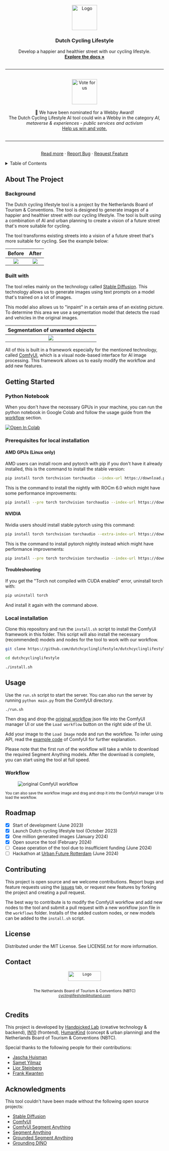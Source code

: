 <!-- PROJECT LOGO -->
<br />
<div align="center">
  <a href="https://github.com/dutchcyclinglifestyle/dutchcyclinglifestyle">
    <img src="assets/img/bike.png" alt="Logo" width="80" height="80">
  </a>

  <h3 align="center">Dutch Cycling Lifestyle</h3>

  <p align="center">
    Develop a happier and healthier street with our cycling lifestyle.
    <br />
    <a href="#getting-started"><strong>Explore the docs »</strong></a>
    <br />
    <br />
    <hr />
    <br />
    <a href="https://vote.webbyawards.com/PublicVoting#/2024/ai-metaverse-virtual/ai-apps-and-experiences/public-service-activism">
        <img src="assets/img/webby.png" alt="Vote for us" width="80" />
    </a>
    <br />
    <br />
    📢 We have been nominated for a Webby Award! <br />
    The Dutch Cycling Lifestyle AI tool could win a Webby in the category <i>AI, metaverse & experiences - public services and activism</i> <br />
    <a href="https://vote.webbyawards.com/PublicVoting#/2024/ai-metaverse-virtual/ai-apps-and-experiences/public-service-activism">Help us win and vote.</a> 
    <br />
    <br />
    <hr />
    <br />
    <a href="https://www.holland.com/global/tourism/get-inspired/current/cycling-lifestyle.htm">Read more</a>
    ·
    <a href="https://github.com/dutchcyclinglifestyle/dutchcyclinglifestyle/issues">Report Bug</a>
    ·
    <a href="https://github.com/dutchcyclinglifestyle/dutchcyclinglifestyle/issues">Request Feature</a>
  </p>
</div>

<!-- TABLE OF CONTENTS -->
<details>
  <summary>Table of Contents</summary>
  <ol>
    <li>
      <a href="#about-the-project">About The Project</a>
      <ul>
        <li><a href="#background">Background</a></li>
        <li><a href="#built-with">Built With</a></li>
      </ul>
    </li>
    <li>
      <a href="#getting-started">Getting Started</a>
      <ul>
        <li><a href="#python-notebook">Python Notebook</a></li>
        <li><a href="#prerequisites-for-local-installation">Prerequisites for local installation</a></li>
        <li><a href="#local-installation">Local installation</a></li>
      </ul>
    </li>
    <li><a href="#usage">Usage</a></li>
    <li><a href="#roadmap">Roadmap</a></li>
    <li><a href="#contributing">Contributing</a></li>
    <li><a href="#license">License</a></li>
    <li><a href="#contact">Contact</a></li>
    <li><a href="#credits">Credits</a></li>
    <li><a href="#acknowledgments">Acknowledgments</a></li>
  </ol>
</details>

<!-- ABOUT THE PROJECT -->

## About The Project

### Background

The Dutch cycling lifestyle tool is a project by the Netherlands Board of Tourism & Conventions. The tool is designed to generate images of a happier and healthier street with our cycling lifestyle. The tool is built using a combination of AI and urban planning to create a vision of a future street that's more suitable for cycling.

The tool transforms existing streets into a vision of a future street that's more suitable for cycling. See the example below:

|              Before               |              After               |
| :-------------------------------: | :------------------------------: |
| ![](assets/img/street_before.png) | ![](assets/img/street_after.png) |

### Built with

The tool relies mainly on the technology called [Stable Diffusion](https://github.com/CompVis/stable-diffusion). This technology allows us to generate images using text prompts on a model that's trained on a lot of images.

This model also allows us to "inpaint" in a certain area of an existing picture. To determine this area we use a segmentation model that detects the road and vehicles in the original images.

|  Segmentation of unwanted objects  |
| :--------------------------------: |
| ![](assets/img/street_segment.png) |

All of this is built in a framework especially for the mentioned technology, called [ComfyUI](<[http://](https://github.com/comfyanonymous/ComfyUI)>), which is a visual node-based interface for AI image processing. This framework allows us to easily modify the workflow and add new features.

<!-- GETTING STARTED -->

## Getting Started
### Python Notebook

When you don't have the necessary GPUs in your machine, you can run the python notebook in Google Colab and follow the usage guide from the [workflow](#workflow) section.

[![Open In Colab](https://colab.research.google.com/assets/colab-badge.svg)](https://colab.research.google.com/github/dutchcyclinglifestyle/dutchcyclinglifestyle/blob/main/dutchcyclinglifestyle.ipynb)

### Prerequisites for local installation

#### AMD GPUs (Linux only)

AMD users can install rocm and pytorch with pip if you don't have it already installed, this is the command to install the stable version:

```bash
pip install torch torchvision torchaudio --index-url https://download.pytorch.org/whl/rocm5.7
```

This is the command to install the nightly with ROCm 6.0 which might have some performance improvements:

```bash
pip install --pre torch torchvision torchaudio --index-url https://download.pytorch.org/whl/nightly/rocm6.0
```

#### NVIDIA

Nvidia users should install stable pytorch using this command:

```bash
pip install torch torchvision torchaudio --extra-index-url https://download.pytorch.org/whl/cu121
```

This is the command to install pytorch nightly instead which might have performance improvements:

```bash
pip install --pre torch torchvision torchaudio --index-url https://download.pytorch.org/whl/nightly/cu121
```

#### Troubleshooting

If you get the "Torch not compiled with CUDA enabled" error, uninstall torch with:

```bash
pip uninstall torch
```

And install it again with the command above.

### Local installation

Clone this repository and run the `install.sh` script to install the ComfyUI framework in this folder. This script will also install the necessary (recommended) models and nodes for the tool to work with our workflow.

```bash
git clone https://github.com/dutchcyclinglifestyle/dutchcyclinglifestyle.git

cd dutchcyclinglifestyle

./install.sh
```

## Usage

Use the `run.sh` script to start the server. You can also run the server by running `python main.py` from the ComfyUI directory.

```bash
./run.sh
```

Then drag and drop the [original workflow](./workflows/original_workflow.json) json file into the ComfyUI manager UI or use the `Load workflow` button on the right side of the UI.

Add your image to the `Load Image` node and run the workflow. To infer using API, read the [example code](https://github.com/comfyanonymous/ComfyUI/blob/master/script_examples/basic_api_example.py) of ComfyUI for further explanation.

Please note that the first run of the workflow will take a while to download the required Segment Anything models. After the download is complete, you can start using the tool at full speed.

### Workflow

<figure>
  <img src="./workflows/original_workflow.png" alt="original ComfyUI workflow">
</figure>

<small>
  You can also save the workflow image and drag and drop it into the ComfyUI manager UI to load the workflow.
</small>

## Roadmap

- [x] Start of development (June 2023)
- [x] Launch Dutch cycling lifestyle tool (October 2023)
- [x] One million generated images (January 2024)
- [x] Open source the tool (February 2024)
- [ ] Cease operation of the tool due to insufficient funding (June 2024)
- [ ] Hackathon at [Urban Future Rotterdam](https://urban-future.org/event/uf24-rotterdam-launch/uf24/) (June 2024)

## Contributing

This project is open source and we welcome contributions. Report bugs and feature requests using the [issues](https://github.com/dutchcyclinglifestyle/dutchcyclinglifestyle/issues) tab, or request new features by forking the project and creating a pull request.

The best way to contribute is to modify the ComfyUI workflow and add new nodes to the tool and submit a pull request with a new workflow json file in the `workflows` folder. Installs of the added custom nodes, or new models can be added to the `install.sh` script.

<!-- LICENSE -->

## License

Distributed under the MIT License. See LICENSE.txt for more information.

## Contact

<div 
  style="display: flex;flex-direction: column;align-items: center;font-size: 12px;text-align:center">
  <img src="assets/img/nbtc_logo_full.svg" alt="Logo" width="104" height="31" style="margin-bottom:12px">
  <p>
  The Netherlands Board of Tourism & Conventions (NBTC)
  <br>
  <a href="mailto:cyclinglifestyle@holland.com">cyclinglifestyle@holland.com</a>
  </p>
</div>

<!-- Credits -->

## Credits

This project is developed by [Handpicked Lab](https://www.handpickedagencies.com/lab) (creative technology & backend), [IN10](https://www.in10.nl/) (frontend), [HumanKind](https://www.humankind.city/) (concept & urban planning) and the Netherlands Board of Tourism & Conventions (NBTC).

Special thanks to the following people for their contributions:

- [Jascha Huisman](https://www.linkedin.com/in/jaschahuisman/)
- [Samet Yilmaz](https://www.linkedin.com/in/samet-yilmaz/)
- [Lior Steinberg](https://www.linkedin.com/in/liorsteinberg/)
- [Frank Kwanten](https://www.linkedin.com/in/frank-kwanten-1239049/)

<!-- ACKNOWLEDGMENTS -->

## Acknowledgments

This tool couldn't have been made without the following open source projects:

- [Stable Diffusion](https://www.github.com/CompVis/stable-diffusion)
- [ComfyUI](https://www.github.com/comfyanonymous/ComfyUI)
- [ComfyUI Segment Anything](https://github.com/storyicon/comfyui_segment_anything.git)
- [Segment Anything](https://segment-anything.com/)
- [Grounded Segment Anything](https://github.com/IDEA-Research/Grounded-Segment-Anything)
- [Grounding DINO](https://github.com/IDEA-Research/GroundingDINO)
